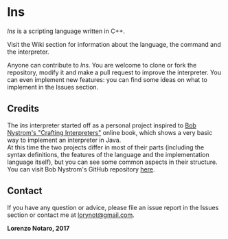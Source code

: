 # lns

*lns* is a scripting language written in C++.

Visit the Wiki section for information about the language, the command and the interpreter.

Anyone can contribute to *lns*. You are welcome to clone or fork the repository, modify it and make a pull request to improve the interpreter. You can even implement new features: you can find some ideas on what to implement in the Issues section.  

## Credits ##
The *lns* interpreter started off as a personal project inspired to [Bob Nystrom's "Crafting Interpreters"](http://www.craftinginterpreters.com/ "Crafting Interpreters website") online book, which shows a very basic way to implement an interpreter in Java.  
At this time the two projects differ in most of their parts (including the syntax definitions, the features of the language and the implementation language itself), but you can see some common aspects in their structure.  
You can visit Bob Nystrom's GitHub repository [here](https://github.com/munificent/craftinginterpreters "Bob Nystrom's repository").  

## Contact ##
If you have any question or advice, please file an issue report in the Issues section or contact me at [lorynot@gmail.com](mailto:lorynot@gmail.com "Send an email").
  
__Lorenzo Notaro, 2017__  
